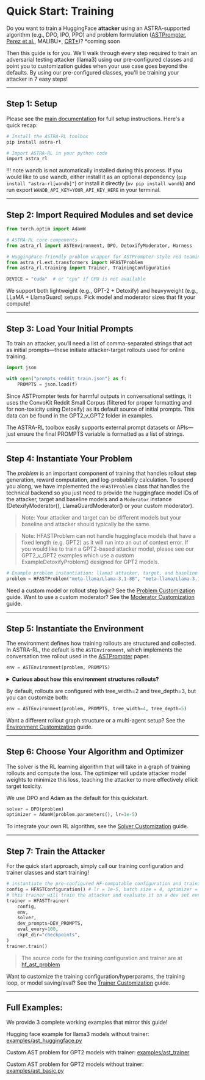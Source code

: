 # Quick Start: Training

Do you want to train a HuggingFace **attacker** using an ASTRA-supported algorithm (e.g., DPO, IPO, PPO) and problem formulation ([ASTPrompter](https://arxiv.org/abs/2407.09447), [Perez et al.](https://aclanthology.org/2022.emnlp-main.225/), MALIBU*, [CRT*](https://arxiv.org/abs/2402.19464))? *coming soon


Then this guide is for you. We'll walk through every step required to train an adversarial testing attacker (llama3) using our pre-configured classes and point you to customization guides when your use case goes beyond the defaults. By using our pre-configured classes, you'll be training your attacker in 7 easy steps!

---

## Step 1: Setup

Please see the [main documentation](../index.md) for full setup instructions. Here's a quick recap:

```bash
# Install the ASTRA-RL toolbox
pip install astra-rl

# Import ASTRA-RL in your python code
import astra_rl
```

!!! note
    wandb is not automatically installed during this process. If you would like to use wandb, either install it as an optional dependency (`pip install "astra-rl[wandb]"`) or install it directly (`uv pip install wandb`) and run export `WANDB_API_KEY=YOUR_API_KEY_HERE` in your terminal.

---

## Step 2: Import Required Modules and set device

```python
from torch.optim import AdamW

# ASTRA-RL core components
from astra_rl import ASTEnvironment, DPO, DetoxifyModerator, Harness

# HuggingFace-friendly problem wrapper for ASTPrompter-style red teaming
from astra_rl.ext.transformers import HFASTProblem
from astra_rl.training import Trainer, TrainingConfiguration

DEVICE = "cuda"  # or "cpu" if GPU is not available
```
We support both lightweight (e.g., GPT-2 + Detoxify) and heavyweight (e.g., LLaMA + LlamaGuard) setups. Pick model and moderator sizes that fit your compute!

---

## Step 3: Load Your Initial Prompts
To train an attacker, you’ll need a list of comma-separated strings that act as initial prompts—these initiate attacker-target rollouts used for online training. 

```python
import json

with open("prompts_reddit_train.json") as f:
    PROMPTS = json.load(f)
```

Since ASTPrompter tests for harmful outputs in conversational settings, it uses the ConvoKit Reddit Small Corpus (filtered for proper formatting and for non-toxicity using Detoxify) as its default source of initial prompts. This data can be found in the GPT2_v_GPT2 folder in examples.

The ASTRA-RL toolbox easily supports external prompt datasets or APIs—just ensure the final PROMPTS variable is formatted as a list of strings.

---

## Step 4: Instantiate Your Problem

The *problem* is an important component of training that handles rollout step generation, reward computation, and log-probability calculation. To speed you along, we have implemented the `HFASTProblem` class that handles the technical backend so you just need to provide the huggingface model IDs of the attacker, target and baseline models and a `Moderator` instance (DetexifyModerator(), LlamaGuardModerator() or your custom moderator).

> Note: Your attacker and target can be different models but your baseline and attacker should typically be the same.

> Note: HFASTProblem can not handle huggingface models that have a fixed length (e.g. GPT2) as it will run into an out of context error. If you would like to train a GPT2-based attacker model, please see our GPT2_v_GPT2 examples which use a custom ExampleDetoxifyProblem() designed for GPT2 models.

```python
# Example problem instantiation: llama3 attacker, target, and baseline with Detoxify moderator (heavyweight setup - requires GPU)
problem = HFASTProblem("meta-llama/Llama-3.1-8B", "meta-llama/Llama-3.1-8B", "meta-llama/Llama-3.1-8B", DetoxifyModerator(), DEVICE)
```

Need a custom model or rollout step logic? See the [Problem Customization](customizing_training/problems.md) guide. Want to use a custom moderator? See the [Moderator Customization](customizing_training/moderators.md) guide.

---

## Step 5: Instantiate the Environment

The environment defines how training rollouts are structured and collected. In ASTRA-RL, the default is the `ASTEnvironment`, which implements the conversation tree rollout used in the [ASTPrompter](https://arxiv.org/abs/2407.09447) paper.

```python
env = ASTEnvironment(problem, PROMPTS)
```

<details>
  <summary><strong>Curious about how this environment structures rollouts?</strong></summary>

  This environment builds a tree-structured conversation graph, where:
  - The root node starts from a random initial prompt (from `PROMPTS`)
  - At each turn, the attacker generates multiple (`tree_width`, default 2) candidate utterances
  - Each of those utterances is fed to the target model, which produces a response
  - The resulting attacker–target tuples form child nodes
  - This process repeats for `tree_depth` levels (default 3), yielding a multi-turn attacker–target dialogue tree.

  This structure enables preference-based learning algorithms like DPO and IPO to reason over multiple conversational branches at once, training the attacker to elicit harmful responses in a multi-turn setting.
</details>


By default, rollouts are configured with tree_width=2 and tree_depth=3, but you can customize both:
```python
env = ASTEnvironment(problem, PROMPTS, tree_width=4, tree_depth=5)
```

Want a different rollout graph structure or a multi-agent setup? See the [Environment Customization](customizing_training/environments.md) guide.

---

## Step 6: Choose Your Algorithm and Optimizer

The solver is the RL learning algorithm that will take in a graph of training rollouts and compute the loss. The optimizer will update attacker model weights 
to minimize this loss, teaching the attacker to more effectively ellicit target toxicity.

We use DPO and Adam as the default for this quickstart.

```python
solver = DPO(problem)
optimizer = AdamW(problem.parameters(), lr=1e-5)
```

To integrate your own RL algorithm, see the [Solver Customization](customizing_training/solvers.md) guide.

---

## Step 7: Train the Attacker

For the quick start approach, simply call our training configuration and trainer classes and start training!

```python
# instantiate the pre-configured HF-compatable configuration and traininer class
config = HFASTConfiguration() # lr = 1e-5, batch size = 4, optimizer = "adamw", no gradient accumulation, 1000 training steps, 2 episodes per experience
# this trainer will train the attacker and evaluate it on a dev set every 100 steps, saving the best model to "checkpoints"
trainer = HFASTTrainer(
    config,
    env,
    solver,
    dev_prompts=DEV_PROMPTS,
    eval_every=100,
    ckpt_dir="checkpoints",
)
trainer.train()
```
> The source code for the training configuration and trainer are at [hf_ast_problem](https://github.com/sisl/astra-rl/blob/main/src/astra_rl/ext/transformers/hf_ast_problem.py)

Want to customize the training configuration/hyperparams, the training loop, or model saving/eval? See the [Trainer Customization](customizing_training/trainers.md) guide.

---

## Full Examples: 
We provide 3 complete working examples that mirror this guide!

Hugging face example for llama3 models without trainer: [examples/ast_huggingface.py](https://github.com/sisl/astra-rl/blob/main/examples/ast_huggingface.py)

Custom AST problem for GPT2 models with trainer: [examples/ast_trainer](https://github.com/sisl/astra-rl/blob/main/examples/GPT2_v_GPT2/ast_trainer.py)

Custom AST problem for GPT2 models without trainer: [examples/ast_basic.py](https://github.com/sisl/astra-rl/blob/main/examples/ast_basic.py)

